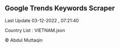 

## Google Trends Keywords Scraper 
 
Last Update 03-12-2022 , 07:21:40

Country List :
VIETNAM.json



© Abdul Muttaqin 
